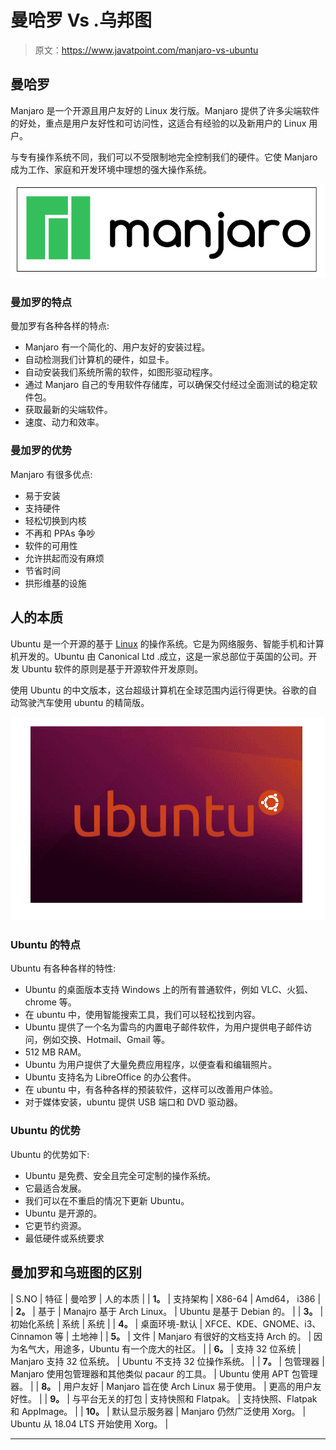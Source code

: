 # 曼哈罗 Vs .乌邦图

> 原文：<https://www.javatpoint.com/manjaro-vs-ubuntu>

## 曼哈罗

Manjaro 是一个开源且用户友好的 Linux 发行版。Manjaro 提供了许多尖端软件的好处，重点是用户友好性和可访问性，这适合有经验的以及新用户的 Linux 用户。

与专有操作系统不同，我们可以不受限制地完全控制我们的硬件。它使 Manjaro 成为工作、家庭和开发环境中理想的强大操作系统。

![Manjaro Vs. Ubuntu](img/d0b7646f7eab8118f181ac182a15c849.png)

### 曼加罗的特点

曼加罗有各种各样的特点:

*   Manjaro 有一个简化的、用户友好的安装过程。
*   自动检测我们计算机的硬件，如显卡。
*   自动安装我们系统所需的软件，如图形驱动程序。
*   通过 Manjaro 自己的专用软件存储库，可以确保交付经过全面测试的稳定软件包。
*   获取最新的尖端软件。
*   速度、动力和效率。

### 曼加罗的优势

Manjaro 有很多优点:

*   易于安装
*   支持硬件
*   轻松切换到内核
*   不再和 PPAs 争吵
*   软件的可用性
*   允许拱起而没有麻烦
*   节省时间
*   拱形维基的设施

## 人的本质

Ubuntu 是一个开源的基于 [Linux](https://www.javatpoint.com/linux-tutorial) 的操作系统。它是为网络服务、智能手机和计算机开发的。Ubuntu 由 Canonical Ltd .成立，这是一家总部位于英国的公司。开发 Ubuntu 软件的原则是基于开源软件开发原则。

使用 Ubuntu 的中文版本，这台超级计算机在全球范围内运行得更快。谷歌的自动驾驶汽车使用 ubuntu 的精简版。

![Manjaro Vs. Ubuntu](img/6a9b748ce61baa6154ab0dce27e4ba6a.png)

### Ubuntu 的特点

Ubuntu 有各种各样的特性:

*   Ubuntu 的桌面版本支持 Windows 上的所有普通软件，例如 VLC、火狐、chrome 等。
*   在 ubuntu 中，使用智能搜索工具，我们可以轻松找到内容。
*   Ubuntu 提供了一个名为雷鸟的内置电子邮件软件，为用户提供电子邮件访问，例如交换、Hotmail、Gmail 等。
*   512 MB RAM。
*   Ubuntu 为用户提供了大量免费应用程序，以便查看和编辑照片。
*   Ubuntu 支持名为 LibreOffice 的办公套件。
*   在 ubuntu 中，有各种各样的预装软件，这样可以改善用户体验。
*   对于媒体安装，ubuntu 提供 USB 端口和 DVD 驱动器。

### Ubuntu 的优势

Ubuntu 的优势如下:

*   Ubuntu 是免费、安全且完全可定制的操作系统。
*   它最适合发展。
*   我们可以在不重启的情况下更新 Ubuntu。
*   Ubuntu 是开源的。
*   它更节约资源。
*   最低硬件或系统要求

## 曼加罗和乌班图的区别

| S.NO | 特征 | 曼哈罗 | 人的本质 |
| **1。** | 支持架构 | X86-64 | Amd64， i386 |
| **2。** | 基于 | Manajro 基于 Arch Linux。 | Ubuntu 是基于 Debian 的。 |
| **3。** | 初始化系统 | 系统 | 系统 |
| **4。** | 桌面环境-默认 | XFCE、KDE、GNOME、i3、Cinnamon 等 | 土地神 |
| **5。** | 文件 | Manjaro 有很好的文档支持 Arch 的。 | 因为名气大，用途多，Ubuntu 有一个庞大的社区。 |
| **6。** | 支持 32 位系统 | Manjaro 支持 32 位系统。 | Ubuntu 不支持 32 位操作系统。 |
| **7。** | 包管理器 | Manjaro 使用包管理器和其他类似 pacaur 的工具。 | Ubuntu 使用 APT 包管理器。 |
| **8。** | 用户友好 | Manjaro 旨在使 Arch Linux 易于使用。 | 更高的用户友好性。 |
| **9。** | 与平台无关的打包 | 支持快照和 Flatpak。 | 支持快照、Flatpak 和 AppImage。 |
| **10。** | 默认显示服务器 | Manjaro 仍然广泛使用 Xorg。 | Ubuntu 从 18.04 LTS 开始使用 Xorg。 |

* * *